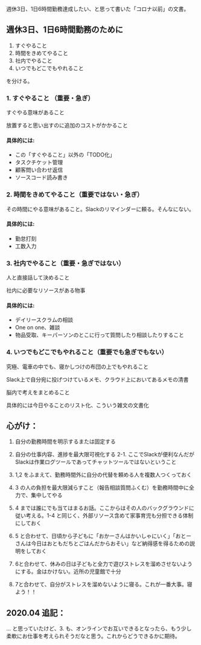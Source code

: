 週休3日、1日6時間勤務達成したい、と思って書いた「コロナ以前」の文書。

## 週休3日、1日6時間勤務のために

1. すぐやること
2. 時間をきめてやること
3. 社内でやること
4. いつでもどこでもやれること

を分ける。



### 1. すぐやること （重要・急ぎ）

すぐやる意味があること

放置すると思い出すのに追加のコストがかかること

#### 具体的には: 

- この「すぐやること」以外の「TODO化」
- タスクチケット管理
- 顧客問い合わせ返信
- ソースコード読み書き


###  2. 時間をきめてやること（重要ではない・急ぎ）

その時間にやる意味があること。Slackのリマインダーに頼る。そんなにない。

#### 具体的には:

- 勤怠打刻
- 工数入力


###  3. 社内でやること（重要・急ぎではない）

人と直接話して決めること

社内に必要なリソースがある物事

#### 具体的には:

- デイリースクラムの相談
- One on one、雑談
- 物品受取、キーパーソンのとこに行って質問したり相談したりすること


### 4. いつでもどこでもやれること（重要でも急ぎでもない）

究極、電車の中でも、寝かしつけの布団の上でもやれること

Slack上で自分宛に投げつけているメモ、クラウド上においてあるメモの清書

脳内で考えをまとめること

具体的には今日やることのリスト化、こういう雑文の文書化


## 心がけ：

1. 自分の勤務時間を明示するまたは固定する

2. 自分の仕事内容、進捗を最大限可視化する
2-1. ここでSlackが便利なんだがSlackは作業ログツールであってチャットツールではないということ

3. 1,2 をふまえて、勤務時間外に自分の代替を頼める人を複数人つくっておく

4. 3 の人の負担を最大限減らすこと（報告相談質問ふくむ）を勤務時間中に全力で、集中してやる

5. 4 までは誰にでも当てはまるお話。ここからはその人のバックグラウンドに従い考える。1-4 と同じく、外部リソース含めて家事育児も分担できる体制にしておく

6. 5 と合わせて、日頃から子どもに「おかーさんはかいしゃにいく」「おとーさんは今日はおともだちとごはんだからおそい」など納得感を得るための説明をしておく

7. 6と合わせて、休みの日は子どもと全力で遊びストレスを溜めさせないようにする。金はかけない。近所の児童館で十分

8. 7と合わせて、自分がストレスを溜めないように寝る。これが一番大事。寝よう！！  


## 2020.04 追記：

... と思っていたけど、3. も、オンラインでお互いできるとなったら、もう少し柔軟にお仕事を考えられそうだなと思う。これからどうできるかに期待。
